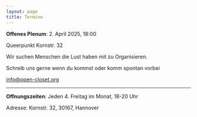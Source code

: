 ```yaml
---
layout: page
title: Termine
---
```


**Offenes Plenum**: 2. April 2025, 18:00

Queerpunkt Kornstr. 32

Wir suchen Menschen die Lust haben mit zu Organisieren.

Schreib uns gerne wenn du kommst oder komm spontan vorbei

[info@open-closet.org](info@open-closet.org)

<hr>

**Offnungszeiten**: Jeden 4. Freitag im Monat, 18-20 Uhr

Adresse: Kornstr. 32, 30167, Hannover
